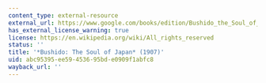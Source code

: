 ```yaml
---
content_type: external-resource
external_url: https://www.google.com/books/edition/Bushido_the_Soul_of_Japan/53E1XrRRpPQC?hl=en&gbpv=1
has_external_license_warning: true
license: https://en.wikipedia.org/wiki/All_rights_reserved
status: ''
title: '*Bushido: The Soul of Japan* (1907)'
uid: abc95395-ee59-4536-95bd-e0909f1abfc8
wayback_url: ''
---
```

